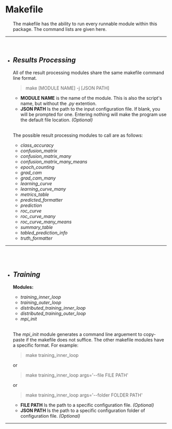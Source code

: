 # **Makefile**

<ul> 
    The makefile has the ability to run every runnable module within this package. The command lists are given here.
</ul> <hr> <br> 

+ ## ***Results Processing***
    All of the result processing modules share the same makefile command line format.
    > make [MODULE NAME] -j [JSON PATH]
    
    * **MODULE NAME** is the name of the module. This is also the script's name, but without the *.py* extention.
    * **JSON PATH** Is the path to the input configuration file. If blank, you will be prompted for one. Entering nothing will make the program use the default file location. *(Optional)*

    <br>

    The possible result processing modules to call are as follows:
    * *class_accuracy*
    * *confusion_matrix*
    * *confusion_matrix_many*
    * *confusion_matrix_many_means*
    * *epoch_counting*
    * *grad_cam*
    * *grad_cam_many*
    * *learning_curve*
    * *learning_curve_many*
    * *metrics_table*
    * *predicted_formatter*
    * *prediction*
    * *roc_curve*
    * *roc_curve_many*
    * *roc_curve_many_means*
    * *summary_table*
    * *tabled_prediction_info*
    * *truth_formatter*

<hr> <br> <br>


+ ## ***Training***
    
    **Modules:**
    * *training_inner_loop*
    * *training_outer_loop*
    * *distributed_training_inner_loop*
    * *distributed_training_outer_loop*
    * *mpi_init*

    <br>

    The *mpi_init* module generates a command line arguement to copy-paste if the makefile does not suffice.
    The other makefile modules have a specific format. For example:
    > make training_inner_loop

    or
    > make training_inner_loop args='--file FILE PATH'

    or
    > make training_inner_loop args='--folder FOLDER PATH'
    
    * **FILE PATH** Is the path to a specific configuration file. *(Optional)*
    * **JSON PATH** Is the path to a specific configuration folder of configuration file. *(Optional)*

<hr> <br> <br>

